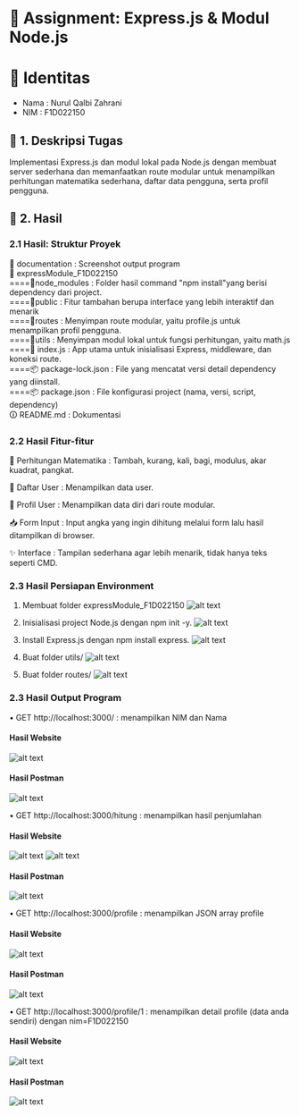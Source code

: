# 📘 Assignment: Express.js & Modul Node.js

# 👤 Identitas
- Nama      : Nurul Qalbi Zahrani
- NIM       : F1D022150

## 📌 1. Deskripsi Tugas

<p> Implementasi Express.js dan modul lokal pada Node.js dengan membuat server sederhana dan memanfaatkan route modular untuk menampilkan perhitungan matematika sederhana, daftar data pengguna, serta profil pengguna. </p>

## 📂 2. Hasil

### 2.1 Hasil: Struktur Proyek
📂 documentation    : Screenshot output program
<br>
📂 expressModule_F1D022150<br>
====📂node_modules          : Folder hasil command "npm install"yang berisi dependency dari project.<br>
====📂public                : Fitur tambahan berupa interface yang lebih interaktif dan menarik<br>
====📂routes                : Menyimpan route modular, yaitu profile.js untuk menampilkan profil pengguna.<br>
====📂utils                 : Menyimpan modul lokal untuk fungsi perhitungan, yaitu math.js<br>
====📄 index.js             : App utama untuk inisialisasi Express, middleware, dan koneksi route.<br>
====📦 package-lock.json    : File yang mencatat versi detail dependency yang diinstall.<br>
====📦 package.json         : File konfigurasi project (nama, versi, script, dependency)<br>
🛈 README.md                 : Dokumentasi

### 2.2 Hasil Fitur-fitur
🔢 Perhitungan Matematika    : Tambah, kurang, kali, bagi, modulus, akar kuadrat, pangkat.

👥 Daftar User               : Menampilkan data user.

🪪 Profil User               : Menampilkan data diri dari route modular.
 
📥 Form Input                : Input angka yang ingin dihitung melalui form lalu hasil ditampilkan di browser.

✨ Interface                 : Tampilan sederhana agar lebih menarik, tidak hanya teks seperti CMD.

### 2.3 Hasil Persiapan Environment
1. Membuat folder expressModule_F1D022150
![alt text](documentation/buat_folder.png)

2. Inisialisasi project Node.js dengan npm init -y.
![alt text](documentation/npm_init.png)

3.	Install Express.js dengan npm install express.
![alt text](documentation/install_express.png)

4.	Buat folder utils/
![alt text](documentation/buat_folder_utils.png)

5.	Buat folder routes/
![alt text](documentation/buat_folder_routes.png)


### 2.3 Hasil Output Program

•	GET http://localhost:3000/          : menampilkan NIM dan Nama
#### Hasil Website
![alt text](documentation/mainPage.png)
#### Hasil Postman
![alt text](documentation/postman_mainPage.png)

•	GET http://localhost:3000/hitung    : menampilkan hasil penjumlahan
#### Hasil Website
![alt text](documentation/hitung.png)
![alt text](documentation/hitung_2.png)
#### Hasil Postman
![alt text](documentation/postman_hitung.png)

•	GET http://localhost:3000/profile   : menampilkan JSON array profile
#### Hasil Website
![alt text](documentation/profile.png)
#### Hasil Postman
![alt text](documentation/postman_profile.png)

•	GET http://localhost:3000/profile/1 : menampilkan detail profile (data anda sendiri) dengan nim=F1D022150
#### Hasil Website
![alt text](documentation/profileF1D022150.png)
#### Hasil Postman
![alt text](documentation/postman_profileF1D022150.png)

